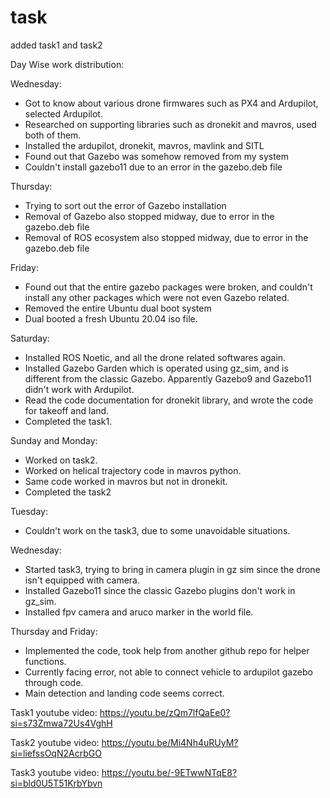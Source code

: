 # task
added task1 and task2

Day Wise work distribution:

Wednesday:
- Got to know about various drone firmwares such as PX4 and Ardupilot, selected Ardupilot.
- Researched on supporting libraries such as dronekit and mavros, used both of them.
- Installed the ardupilot, dronekit, mavros, mavlink and SITL
- Found out that Gazebo was somehow removed from my system
- Couldn't install gazebo11 due to an error in the gazebo.deb file

Thursday:
- Trying to sort out the error of Gazebo installation
- Removal of Gazebo also stopped midway, due to error in the gazebo.deb file
- Removal of ROS ecosystem also stopped midway, due to error in the gazebo.deb file

Friday:
- Found out that the entire gazebo packages were broken, and couldn't install any other packages which were not even Gazebo related.
- Removed the entire Ubuntu dual boot system
- Dual booted a fresh Ubuntu 20.04 iso file.

Saturday:
- Installed ROS Noetic, and all the drone related softwares again.
- Installed Gazebo Garden which is operated using gz_sim, and is different from the classic Gazebo. Apparently Gazebo9 and Gazebo11 didn't work with Ardupilot.
- Read the code documentation for dronekit library, and wrote the code for takeoff and land.
- Completed the task1.

Sunday and Monday:
- Worked on task2.
- Worked on helical trajectory code in mavros python.
- Same code worked in mavros but not in dronekit.
- Completed the task2

Tuesday:
- Couldn't work on the task3, due to some unavoidable situations.

Wednesday:
- Started task3, trying to bring in camera plugin in gz sim since the drone isn't equipped with camera.
- Installed Gazebo11 since the classic Gazebo plugins don't work in gz_sim.
- Installed fpv camera and aruco marker in the world file.

Thursday and Friday:
- Implemented the code, took help from another github repo for helper functions.
- Currently facing error, not able to connect vehicle to ardupilot gazebo through code.
- Main detection and landing code seems correct.

Task1 youtube video: https://youtu.be/zQm7lfQaEe0?si=s73Zmwa72Us4VghH

Task2 youtube video: https://youtu.be/Mi4Nh4uRUyM?si=liefssOqN2AcrbGO

Task3 youtube video: https://youtu.be/-9ETwwNTqE8?si=bld0U5T51KrbYbvn

